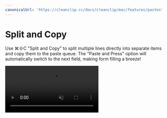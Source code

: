 ```yaml
---
canonicalUrl: 'https://cleanclip.cc/docs/cleanclip/mac/features/pastestack-split'
---
```


# Split and Copy

Use ⌘⇧C "Split and Copy" to split multiple lines directly into separate items and copy them to the paste queue. The "Paste and Press" option will automatically switch to the next field, making form filling a breeze!

<video autoplay muted loop>
    <source src="/videos/pastestack-split.mp4" type="video/mp4">
    <iframe src="/videos/pastestack-split.mp4" scrolling="no" border="0" frameborder="0" allow="autoplay; encrypted-media" allowfullscreen></iframe>
</video>
